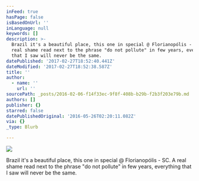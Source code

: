 ```yaml
---
inFeed: true
hasPage: false
isBasedOnUrl: ''
inLanguage: null
keywords: []
description: >-
  Brazil it's a beautiful place, this one in special @ Florianopólis - SC. A
  real shame read next to the phrase "do not pollute" in few years, everything
  that I saw will never be the same.
datePublished: '2017-02-27T18:52:40.441Z'
dateModified: '2017-02-27T18:52:38.587Z'
title: ''
author:
  - name: ''
    url: ''
sourcePath: _posts/2016-02-06-f14f33ec-9f8f-408b-b29b-f2b3f203e79b.md
authors: []
publisher: {}
starred: false
datePublishedOriginal: '2016-05-26T02:20:11.082Z'
via: {}
_type: Blurb

---
```

![](https://s3-us-west-2.amazonaws.com/the-grid-img/p/9fd72a326a75624089925746eca7327cd6c20995.jpg)

Brazil it's a beautiful place, this one in special @ Florianopólis - SC. A real shame read next to the phrase "do not pollute" in few years, everything that I saw will never be the same.